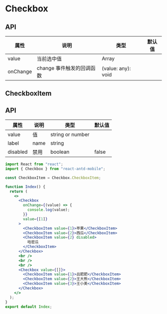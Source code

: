 # Checkbox

## API

| 属性     | 说明                      | 类型               | 默认值 |
| -------- | ------------------------- | ------------------ | ------ |
| value    | 当前选中值                | Array              |        |
| onChange | change 事件触发的回调函数 | (value: any): void |        |

## CheckboxItem

## API

| 属性     | 说明 | 类型             | 默认值 |
| -------- | ---- | ---------------- | ------ |
| value    | 值   | string or number |        |
| label    | name | string           |        |
| disabled | 禁用 | boolean          | false  |

```jsx
import React from "react";
import { Checkbox } from "react-antd-mobile";

const CheckboxItem = Checkbox.CheckboxItem;

function Index() {
  return (
    <>
      <Checkbox
        onChange={(value) => {
          console.log(value);
        }}
        value={[1]}
      >
        <CheckboxItem value={1}>苹果</CheckboxItem>
        <CheckboxItem value={2}>西瓜</CheckboxItem>
        <CheckboxItem value={2} disabled>
          哈密瓜
        </CheckboxItem>
      </Checkbox>
      <br />
      <br />
      <br />
      <Checkbox value={[]}>
        <CheckboxItem value={1}>吕肥肥</CheckboxItem>
        <CheckboxItem value={2}>王大熊</CheckboxItem>
        <CheckboxItem value={3}>王小美</CheckboxItem>
      </Checkbox>
    </>
  );
}
export default Index;
```
